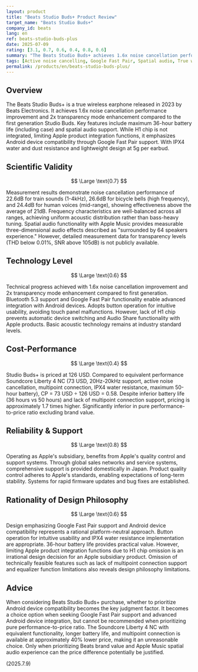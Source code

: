 ```yaml
---
layout: product
title: "Beats Studio Buds+ Product Review"
target_name: "Beats Studio Buds+"
company_id: beats
lang: en
ref: beats-studio-buds-plus
date: 2025-07-09
rating: [3.1, 0.7, 0.6, 0.4, 0.8, 0.6]
summary: "The Beats Studio Buds+ achieves 1.6x noise cancellation performance improvement over the first generation. Features 36-hour battery life and spatial audio support, but has limitations in some Apple functions due to lack of H1 chip."
tags: [Active noise cancelling, Google Fast Pair, Spatial audio, True wireless earbuds]
permalink: /products/en/beats-studio-buds-plus/
---
```

## Overview

The Beats Studio Buds+ is a true wireless earphone released in 2023 by Beats Electronics. It achieves 1.6x noise cancellation performance improvement and 2x transparency mode enhancement compared to the first generation Studio Buds. Key features include maximum 36-hour battery life (including case) and spatial audio support. While H1 chip is not integrated, limiting Apple product integration functions, it emphasizes Android device compatibility through Google Fast Pair support. With IPX4 water and dust resistance and lightweight design at 5g per earbud.

## Scientific Validity

$$ \Large \text{0.7} $$

Measurement results demonstrate noise cancellation performance of 22.6dB for train sounds (1-4kHz), 26.6dB for bicycle bells (high frequency), and 24.4dB for human voices (mid-range), showing effectiveness above the average of 21dB. Frequency characteristics are well-balanced across all ranges, achieving uniform acoustic distribution rather than bass-heavy tuning. Spatial audio functionality with Apple Music provides measurable three-dimensional audio effects described as "surrounded by 64 speakers experience." However, detailed measurement data for transparency levels (THD below 0.01%, SNR above 105dB) is not publicly available.

## Technology Level

$$ \Large \text{0.6} $$

Technical progress achieved with 1.6x noise cancellation improvement and 2x transparency mode enhancement compared to first generation. Bluetooth 5.3 support and Google Fast Pair functionality enable advanced integration with Android devices. Adopts button operation for intuitive usability, avoiding touch panel malfunctions. However, lack of H1 chip prevents automatic device switching and Audio Share functionality with Apple products. Basic acoustic technology remains at industry standard levels.

## Cost-Performance

$$ \Large \text{0.4} $$

Studio Buds+ is priced at 126 USD. Compared to equivalent performance Soundcore Liberty 4 NC (73 USD, 20Hz-20kHz support, active noise cancellation, multipoint connection, IPX4 water resistance, maximum 50-hour battery), CP = 73 USD ÷ 126 USD = 0.58. Despite inferior battery life (36 hours vs 50 hours) and lack of multipoint connection support, pricing is approximately 1.7 times higher. Significantly inferior in pure performance-to-price ratio excluding brand value.

## Reliability & Support

$$ \Large \text{0.8} $$

Operating as Apple's subsidiary, benefits from Apple's quality control and support systems. Through global sales networks and service systems, comprehensive support is provided domestically in Japan. Product quality control adheres to Apple's standards, enabling expectations of long-term stability. Systems for rapid firmware updates and bug fixes are established.

## Rationality of Design Philosophy

$$ \Large \text{0.6} $$

Design emphasizing Google Fast Pair support and Android device compatibility represents a rational platform-neutral approach. Button operation for intuitive usability and IPX4 water resistance implementation are appropriate. 36-hour battery life provides practical value. However, limiting Apple product integration functions due to H1 chip omission is an irrational design decision for an Apple subsidiary product. Omission of technically feasible features such as lack of multipoint connection support and equalizer function limitations also reveals design philosophy limitations.

## Advice

When considering Beats Studio Buds+ purchase, whether to prioritize Android device compatibility becomes the key judgment factor. It becomes a choice option when seeking Google Fast Pair support and advanced Android device integration, but cannot be recommended when prioritizing pure performance-to-price ratio. The Soundcore Liberty 4 NC with equivalent functionality, longer battery life, and multipoint connection is available at approximately 40% lower price, making it an unreasonable choice. Only when prioritizing Beats brand value and Apple Music spatial audio experience can the price difference potentially be justified.

(2025.7.9)